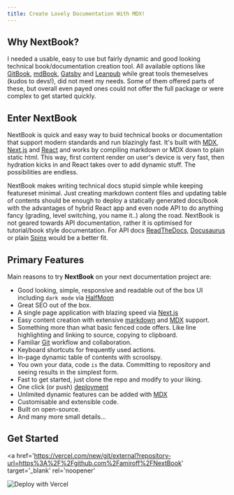 ```yaml
---
title: Create Lovely Documentation With MDX!
---
```


## Why NextBook?

I needed a usable, easy to use but fairly dynamic and good looking technical book/documentation creation tool. All available options like [GitBook](https://www.gitbook.com/), [mdBook](https://rust-lang.github.io/mdBook/), [Gatsby](https://www.gatsbyjs.com/) and [Leanpub](https://leanpub.com/) while great tools themeselves (kudos to devs!), did not meet my needs. Some of them offered parts of these, but overall even payed ones could not offer the full package or were complex to get started quickly.

## Enter NextBook

NextBook is quick and easy way to buid technical books or documentation that support modern standards and run blazingly fast. It's built with [MDX](https://mdxjs.com/), [Next.js](https://nextjs.org/) and [React](https://reactjs.org/) and works by compiling markdown or MDX down to plain static html. This way, first content render on user's device is very fast, then hydration kicks in and React takes over to add dynamic stuff. The possibilities are endless.

NextBook makes writing technical docs stupid simple while keeping featureset minimal. Just creating markdown content files and updating table of contents should be enough to deploy a statically generated docs/book with the advantages of hybrid React app and even node API to do anything fancy (grading, level switching, you name it..) along the road. NextBook is not geared towards API documentation, rather it is optimised for tutorial/book style documentation. For API docs [ReadTheDocs](https://readthedocs.org/), [Docusaurus](https://docusaurus.io/) or plain [Spinx](https://www.sphinx-doc.org/en/master/usage/restructuredtext/basics.html) would be a better fit.

## Primary Features

Main reasons to try **NextBook** on your next documentation project are:

- Good looking, simple, responsive and readable out of the box UI including `dark mode` via [HalfMoon](https://www.gethalfmoon.com/)
- Great SEO out of the box.
- A single page application with blazing speed via [Next.js](https://nextjs.org/)
- Easy content creation with extensive [markdown](https://www.markdownguide.org/) and [MDX](https://mdxjs.com/) support.
- Something more than what basic fenced code offers. Like line highlighting and linking to source, copying to clipboard.
- Familiar [Git](https://github.com/) workflow and collaboration.
- Keyboard shortcuts for frequently used actions.
- In-page dynamic table of contents with scroolspy.
- You own your data, code `is` the data. Committing to repository and seeing results in the simplest form.
- Fast to get started, just clone the repo and modify to your liking.
- One click (or push) [deployment](https://vercel.com/new)
- Unlimited dynamic features can be added with [MDX](https://mdxjs.com/)
- Customisable and extensible code.
- Built on open-source.
- And many more small details...

## Get Started

<a
  href='https://vercel.com/new/git/external?repository-url=https%3A%2F%2Fgithub.com%2Famiroff%2FNextBook'
  target='_blank'
  rel='noopener'
>
  <img src='https://vercel.com/button' alt='Deploy with Vercel' className='raw' />
</a>
